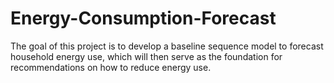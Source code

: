 # Energy-Consumption-Forecast
The goal of this project is to develop a baseline sequence model to forecast household energy use, which will then serve as the foundation for recommendations on how to reduce energy use.
